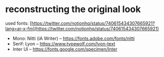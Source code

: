 # reconstructing the original look

used fonts: [https://twitter.com/notionhq/status/740615434307665921?lang=ar-x-fm](https://twitter.com/notionhq/status/740615434307665921)

-   Mono: Nitti (iA Writer) – https://fonts.adobe.com/fonts/nitti
-   Serif: Lyon – https://www.typewolf.com/lyon-text
-   Inter UI – https://fonts.google.com/specimen/Inter

